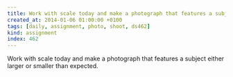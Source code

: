 ```yaml
---
title: Work with scale today and make a photograph that features a subject either larger or smaller than expected.
created_at: 2014-01-06 01:00:00 +0100
tags: [daily, assignment, photo, shoot, ds462]
kind: assignment
index: 462
---
```


Work with scale today and make a photograph that features a subject either larger or smaller than expected.
